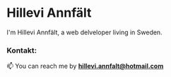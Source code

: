 # Hillevi Annfält

I'm Hillevi Annfält, a web delveloper living in Sweden.

### Kontakt: 

📫 You can reach me by **hillevi.annfalt@hotmail.com**
